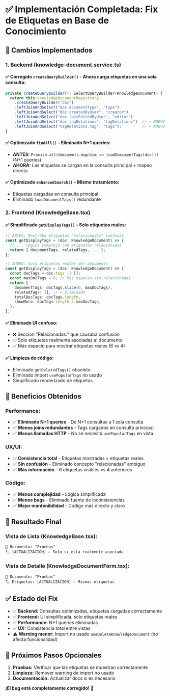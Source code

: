 # ✅ Implementación Completada: Fix de Etiquetas en Base de Conocimiento

## 🎯 **Cambios Implementados**

### **1. Backend (knowledge-document.service.ts)**

#### ✅ **Corregido `createQueryBuilder()`** - Ahora carga etiquetas en una sola consulta:

```typescript
private createQueryBuilder(): SelectQueryBuilder<KnowledgeDocument> {
  return this.knowledgeDocumentRepository
    .createQueryBuilder("doc")
    .leftJoinAndSelect("doc.documentType", "type")
    .leftJoinAndSelect("doc.createdByUser", "creator")
    .leftJoinAndSelect("doc.lastEditedByUser", "editor")
    .leftJoinAndSelect("doc.tagRelations", "tagRelations")  // ← NUEVO
    .leftJoinAndSelect("tagRelations.tag", "tags");         // ← NUEVO
}
```

#### ✅ **Optimizado `findAll()`** - Eliminado N+1 queries:

- **ANTES:** `Promise.all(documents.map(doc => loadDocumentTags(doc)))` (N+1 queries)
- **AHORA:** Las etiquetas se cargan en la consulta principal + mapeo directo

#### ✅ **Optimizado `enhancedSearch()`** - Mismo tratamiento:

- Etiquetas cargadas en consulta principal
- Eliminado `loadDocumentTags()` redundante

### **2. Frontend (KnowledgeBase.tsx)**

#### ✅ **Simplificado `getDisplayTags()`** - Solo etiquetas reales:

```typescript
// ANTES: Mostraba etiquetas "relacionadas" confusas
const getDisplayTags = (doc: KnowledgeDocument) => {
  // ... lógica compleja con etiquetas relacionadas
  return { documentTags, relatedTags, ... };
};

// AHORA: Solo etiquetas reales del documento
const getDisplayTags = (doc: KnowledgeDocument) => {
  const docTags = doc.tags || [];
  const maxDocTags = 6; // Más espacio sin relacionadas
  return {
    documentTags: docTags.slice(0, maxDocTags),
    relatedTags: [], // ← Eliminado
    totalDocTags: docTags.length,
    showMore: docTags.length > maxDocTags,
  };
};
```

#### ✅ **Eliminado UI confuso**:

- ❌ Sección "Relacionadas:" que causaba confusión
- ✅ Solo etiquetas realmente asociadas al documento
- ✅ Más espacio para mostrar etiquetas reales (6 vs 4)

#### ✅ **Limpieza de código**:

- Eliminado `getRelatedTags()` obsoleto
- Eliminado import `usePopularTags` no usado
- Simplificado renderizado de etiquetas

## 🚀 **Beneficios Obtenidos**

### **Performance:**

- ✅ **Eliminado N+1 queries** - De N+1 consultas a 1 sola consulta
- ✅ **Menos joins redundantes** - Tags cargados en consulta principal
- ✅ **Menos llamadas HTTP** - No se necesita `usePopularTags` en vista

### **UX/UI:**

- ✅ **Consistencia total** - Etiquetas mostradas = etiquetas reales
- ✅ **Sin confusión** - Eliminado concepto "relacionadas" ambiguo
- ✅ **Más información** - 6 etiquetas visibles vs 4 anteriores

### **Código:**

- ✅ **Menos complejidad** - Lógica simplificada
- ✅ **Menos bugs** - Eliminado fuente de inconsistencias
- ✅ **Mejor mantenibilidad** - Código más directo y claro

## 🧪 **Resultado Final**

### **Vista de Lista (KnowledgeBase.tsx):**

```
📄 Documento: "Pruebas"
🏷️ [ACTUALIZACION] ← Solo si está realmente asociada
```

### **Vista de Detalle (KnowledgeDocumentForm.tsx):**

```
📄 Documento: "Pruebas"
🏷️ Etiquetas: [ACTUALIZACION] ← Mismas etiquetas
```

## ✅ **Estado del Fix**

- ✅ **Backend:** Consultas optimizadas, etiquetas cargadas correctamente
- ✅ **Frontend:** UI simplificada, solo etiquetas reales
- ✅ **Performance:** N+1 queries eliminadas
- ✅ **UX:** Consistencia total entre vistas
- ⚠️ **Warning menor:** Import no usado `useDeleteKnowledgeDocument` (no afecta funcionalidad)

## 🎯 **Próximos Pasos Opcionales**

1. **Pruebas:** Verificar que las etiquetas se muestran correctamente
2. **Limpieza:** Remover warning de import no usado
3. **Documentación:** Actualizar docs si es necesario

**¡El bug está completamente corregido!** 🎉
